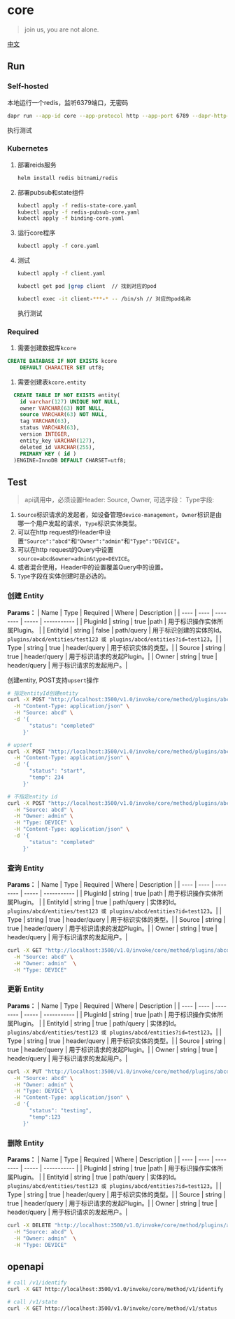 # core

> join us, you are not alone.

[中文](README_zh.md)


## Run

### Self-hosted
本地运行一个redis，监听6379端口，无密码  
```bash
dapr run --app-id core --app-protocol http --app-port 6789 --dapr-http-port 3500 --dapr-grpc-port 50001 --log-level debug  --components-path ./config go run . serve
```
执行测试

### Kubernetes
1. 部署reids服务

    ```bash
    helm install redis bitnami/redis
    ```
2. 部署pubsub和state组件 
    ```bash
    kubectl apply -f redis-state-core.yaml
    kubectl apply -f redis-pubsub-core.yaml
    kubectl apply -f binding-core.yaml
    ```
3. 运行core程序
    ```bash
    kubectl apply -f core.yaml
    ```
4. 测试  
    ```bash
    kubectl apply -f client.yaml

    kubectl get pod |grep client  // 找到对应的pod

    kubectl exec -it client-***-* -- /bin/sh // 对应的pod名称

    ```
    执行测试



### Required

1. 需要创建数据库`kcore`
```sql
CREATE DATABASE IF NOT EXISTS kcore 
	DEFAULT CHARACTER SET utf8;
```
1. 需要创建表`kcore.entity`
```sql
  CREATE TABLE IF NOT EXISTS entity(
    id varchar(127) UNIQUE NOT NULL,
    owner VARCHAR(63) NOT NULL,
    source VARCHAR(63) NOT NULL,
    tag VARCHAR(63),
    status VARCHAR(63),
    version INTEGER,
    entity_key VARCHAR(127),
    deleted_id VARCHAR(255),
    PRIMARY KEY ( id )
  )ENGINE=InnoDB DEFAULT CHARSET=utf8;
```


## Test

> api调用中，必须设置Header: Source, Owner, 可选字段： Type字段:
1. `Source`标识请求的发起者，如设备管理`device-management`，`Owner`标识是由哪一个用户发起的请求，`Type`标识实体类型。
2. 可以在http request的Header中设置`"Source":"abcd"`和`"Owner":"admin"`和`"Type":"DEVICE"`。
3. 可以在http request的Query中设置`source=abcd&owner=admin&type=DEVICE`。
4. 或者混合使用，Header中的设置覆盖Query中的设置。
5. `Type`字段在实体创建时是必选的。



### 创建 Entity

**Params：**
| Name | Type | Required | Where | Description |
| ---- | ---- | -------- | ----- | ----------- |
| PluginId | string | true |path | 用于标识操作实体所属Plugin。 | 
| EntityId | string | false | path/query | 用于标识创建的实体的Id。`plugins/abcd/entities/test123 或 plugins/abcd/entities?id=test123`。|
| Type | string | true | header/query | 用于标识实体的类型。|
| Source | string | true | header/query | 用于标识请求的发起Plugin。|
| Owner | string | true | header/query | 用于标识请求的发起用户。|


创建entity, POST支持`upsert`操作
```bash
# 指定entityId创建entity
curl -X POST "http://localhost:3500/v1.0/invoke/core/method/plugins/abcd/entities/test123?owner=admin&type=DEVICE" \
  -H "Content-Type: application/json" \
  -H "Source: abcd" \
  -d '{
       "status": "completed"
     }'

# upsert
curl -X POST "http://localhost:3500/v1.0/invoke/core/method/plugins/abcd/entities/test123?source=abcd&owner=admin&type=device" \
  -H "Content-Type: application/json" \
  -d '{
       "status": "start",
       "temp": 234
     }'

# 不指定entity id
curl -X POST "http://localhost:3500/v1.0/invoke/core/method/plugins/abcd/entities" \
  -H "Source: abcd" \
  -H "Owner: admin" \
  -H "Type: DEVICE" \
  -H "Content-Type: application/json" \
  -d '{
       "status": "completed"
     }'
```


### 查询 Entity

**Params：**
| Name | Type | Required | Where | Description |
| ---- | ---- | -------- | ----- | ----------- |
| PluginId | string | true |path | 用于标识操作实体所属Plugin。 | 
| EntityId | string | true | path/query | 实体的Id。`plugins/abcd/entities/test123 或 plugins/abcd/entities?id=test123`。|
| Type | string | true | header/query | 用于标识实体的类型。|
| Source | string | true | header/query | 用于标识请求的发起Plugin。|
| Owner | string | true | header/query | 用于标识请求的发起用户。|

```bash
curl -X GET "http://localhost:3500/v1.0/invoke/core/method/plugins/abcd/entities/test123" \
  -H "Source: abcd" \
  -H "Owner: admin"  \
  -H "Type: DEVICE"
```


### 更新 Entity

**Params：**
| Name | Type | Required | Where | Description |
| ---- | ---- | -------- | ----- | ----------- |
| PluginId | string | true |path | 用于标识操作实体所属Plugin。 | 
| EntityId | string | true | path/query | 实体的Id。`plugins/abcd/entities/test123 或 plugins/abcd/entities?id=test123`。|
| Type | string | true | header/query | 用于标识实体的类型。|
| Source | string | true | header/query | 用于标识请求的发起Plugin。|
| Owner | string | true | header/query | 用于标识请求的发起用户。|

```bash
curl -X PUT "http://localhost:3500/v1.0/invoke/core/method/plugins/abcd/entities/test123" \
  -H "Source: abcd" \
  -H "Owner: admin" \
  -H "Type: DEVICE" \
  -H "Content-Type: application/json" \
  -d '{
       "status": "testing",
       "temp":123
     }'
```



### 删除 Entity


**Params：**
| Name | Type | Required | Where | Description |
| ---- | ---- | -------- | ----- | ----------- |
| PluginId | string | true |path | 用于标识操作实体所属Plugin。 | 
| EntityId | string | true | path/query | 实体的Id。`plugins/abcd/entities/test123 或 plugins/abcd/entities?id=test123`。|
| Type | string | true | header/query | 用于标识实体的类型。|
| Source | string | true | header/query | 用于标识请求的发起Plugin。|
| Owner | string | true | header/query | 用于标识请求的发起用户。|

```bash
curl -X DELETE "http://localhost:3500/v1.0/invoke/core/method/plugins/abcd/entities/test123" \
  -H "Source: abcd" \
  -H "Owner: admin"  \
  -H "Type: DEVICE" 
```


## openapi 

```bash
# call /v1/identify
curl -X GET http://localhost:3500/v1.0/invoke/core/method/v1/identify

# call /v1/state
curl -X GET http://localhost:3500/v1.0/invoke/core/method/v1/status
```
